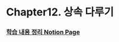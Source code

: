 # Chapter12. 상속 다루기


### [학습 내용 정리 Notion Page](https://hminn.notion.site/12-7aca1e95077648e7945d08f63a769514)
